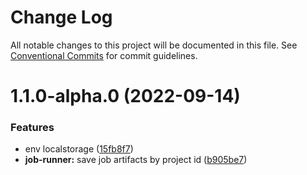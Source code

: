 # Change Log

All notable changes to this project will be documented in this file.
See [Conventional Commits](https://conventionalcommits.org) for commit guidelines.

# 1.1.0-alpha.0 (2022-09-14)

### Features

- env localstorage ([15fb8f7](https://github.com/perfsee/perfsee/commit/15fb8f7b9b178a148d18701b200cb73b462f9073))
- **job-runner:** save job artifacts by project id ([b905be7](https://github.com/perfsee/perfsee/commit/b905be7def97198a60d7d6fa09da40d69c9e2e2e))

